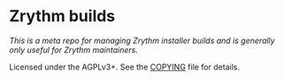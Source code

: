 Zrythm builds
=============

*This is a meta repo for managing Zrythm installer
builds and is generally only useful for Zrythm
maintainers.*

Licensed under the AGPLv3+. See the [COPYING](COPYING)
file for details.
